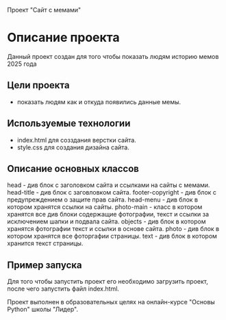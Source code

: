  Проект "Сайт с мемами"

# Описание проекта
Данный проект создан для того чтобы показать людям историю мемов 2025 года

## Цели проекта
- показать людям как и откуда появились данные мемы.

## Используемые технологии
- index.html для созздания верстки сайта.
- style.css для создания дизайна сайта.

## Описание основных классов
head - див блок с заголовком сайта и ссылками на сайты с мемами.
head-title - див блок с заговловком сайта.
footer-copyright - див блок с предупреждением о защите прав сайта.
head-menu - див блок в котором хранятся ссылки на сайты.
photo-main - класс в котором хранятся все див блоки содержащие фотографии, текст и ссылки за исключением шапки и подвала сайта.
objects - див блок в котором хранятся фотографии текст и ссылки в основе сайта.
photo - див блок в котором хранятся все фоторгафии страницы.
text - див блок в котором хранится текст страницы.



## Пример запуска
Для того чтобы запустить проект его необходимо загрузить проект, после чего запустить файл index.html.


Проект выполнен в образовательных целях на онлайн-курсе "Основы Python" школы "Лидер".
